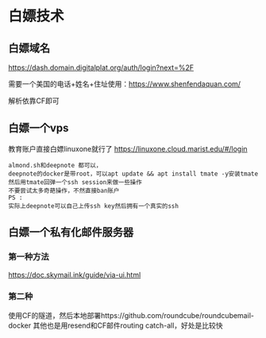# 白嫖技术

## 白嫖域名

https://dash.domain.digitalplat.org/auth/login?next=%2F

需要一个美国的电话+姓名+住址使用：https://www.shenfendaquan.com/

解析依靠CF即可


## 白嫖一个vps

教育账户直接白嫖linuxone就行了
https://linuxone.cloud.marist.edu/#/login



```
almond.sh和deepnote 都可以，
deepnote的docker是带root，可以apt update && apt install tmate -y安装tmate然后用tmate回弹一个ssh session来做一些操作
不要尝试太多奇葩操作，不然直接ban账户
PS :
实际上deepnote可以自己上传ssh key然后拥有一个真实的ssh
```


## 白嫖一个私有化邮件服务器

### 第一种方法

https://doc.skymail.ink/guide/via-ui.html

### 第二种
使用CF的隧道，然后本地部署https://github.com/roundcube/roundcubemail-docker
其他也是用resend和CF邮件routing catch-all，好处是比较快
